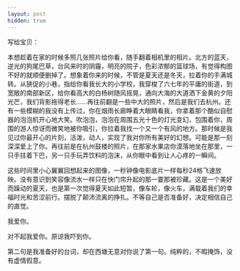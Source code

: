 ```yaml
---
layout: post
hidden: true
---
```

写给宝贝：

本想趁着在家的时候多照几张照片给你看，随手翻着相机里的相片。北方的蓝天，逆光的狗尾巴草，台风来时的阴霾，明亮的院子，色彩浓郁的篮球场，有觉得构图不好的就顺便删掉了。想象着你来的时候，不管是夏天还是冬天，拉着你的手满城转。从狭促的小巷，指给你看我长大的小学校，我穿梭了六七年的平庸的街道，到宽敞的南部新区，给你看高大的白杨树随风摇晃，通向大海的大道洒下金黄的夕阳光芒，我们背影拖得老长……再往前翻是一些中大的照片，然后是我们去杭州。还有一些模糊的我没有上传过，你在烟雨长廊睁着大眼睛看我，你拿着那个酷似自慰器的泡泡机开心地大笑。吹泡泡，泡泡在周围五光十色的灯光变幻，包围着你，周围的游人惊讶而微笑地被你吸引，你拉着我找一个又一个有风的地方。那时候是我见过你最开心的片刻，活泼，动人，实现了我对你所有美好的幻想。可能是那一刻深深爱上了你。再往前是在杭州鼓楼的照片，在那家水果店你漠落地坐在那里，一只手拄着下巴，另一只手玩弄饮料的泡沫，从你眼中看到让人心疼的一瞬间。

这些时间里小心翼翼回想起来的图像，一秒钟像电影底片一样每秒24格飞速放映。没有意识到笑容像流水一样只在快门帘升起的那一霎那被珍藏。这是一个美好而躁动的夏天，也是第一次觉得夏天如此短暂，像车轮，像火车，满载着我们的幸福时光和苦涩前行。摆脱了颠沛流离的挣扎。不等自己是否准备好，决定相信自己的直觉。

我爱你。

对不起我爱你。原谅我吓到你。

第二句是我准备好的台词，却在西塘无意对你说了第一句。纯粹的，不暇掩饰，没有虚情假意。